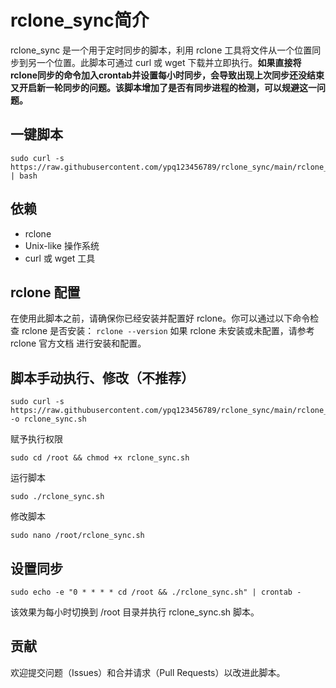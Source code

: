 # rclone_sync简介

rclone_sync 是一个用于定时同步的脚本，利用 rclone 工具将文件从一个位置同步到另一个位置。此脚本可通过 curl 或 wget 下载并立即执行。**如果直接将rclone同步的命令加入crontab并设置每小时同步，会导致出现上次同步还没结束又开启新一轮同步的问题。该脚本增加了是否有同步进程的检测，可以规避这一问题。**

## 一键脚本
```
sudo curl -s https://raw.githubusercontent.com/ypq123456789/rclone_sync/main/rclone_sync.sh | bash
```

## 依赖

- rclone
- Unix-like 操作系统
- curl 或 wget 工具


## rclone 配置
在使用此脚本之前，请确保你已经安装并配置好 rclone。你可以通过以下命令检查 rclone 是否安装：
```rclone --version```
如果 rclone 未安装或未配置，请参考 rclone 官方文档 进行安装和配置。

## 脚本手动执行、修改（不推荐）
```
sudo curl -s https://raw.githubusercontent.com/ypq123456789/rclone_sync/main/rclone_sync.sh -o rclone_sync.sh
```
赋予执行权限
```
sudo cd /root && chmod +x rclone_sync.sh
```
运行脚本
```
sudo ./rclone_sync.sh
```
修改脚本
```
sudo nano /root/rclone_sync.sh
```

## 设置同步
```
sudo echo -e "0 * * * * cd /root && ./rclone_sync.sh" | crontab -
```
该效果为每小时切换到 /root 目录并执行 rclone_sync.sh 脚本。

## 贡献
欢迎提交问题（Issues）和合并请求（Pull Requests）以改进此脚本。
